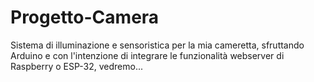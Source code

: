 # Progetto-Camera
Sistema di illuminazione e sensoristica per la mia cameretta,
sfruttando Arduino e con l'intenzione di integrare le funzionalità
webserver di Raspberry o ESP-32, vedremo... 
